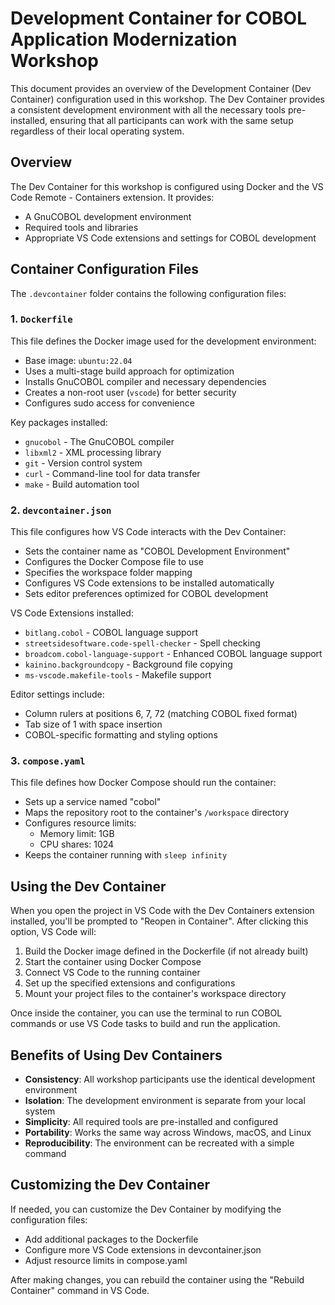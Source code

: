 # Development Container for COBOL Application Modernization Workshop

This document provides an overview of the Development Container (Dev Container) configuration used in this workshop. The Dev Container provides a consistent development environment with all the necessary tools pre-installed, ensuring that all participants can work with the same setup regardless of their local operating system.

## Overview

The Dev Container for this workshop is configured using Docker and the VS Code Remote - Containers extension. It provides:

- A GnuCOBOL development environment
- Required tools and libraries
- Appropriate VS Code extensions and settings for COBOL development

## Container Configuration Files

The `.devcontainer` folder contains the following configuration files:

### 1. `Dockerfile`

This file defines the Docker image used for the development environment:

- Base image: `ubuntu:22.04`
- Uses a multi-stage build approach for optimization
- Installs GnuCOBOL compiler and necessary dependencies
- Creates a non-root user (`vscode`) for better security
- Configures sudo access for convenience

Key packages installed:
- `gnucobol` - The GnuCOBOL compiler
- `libxml2` - XML processing library
- `git` - Version control system
- `curl` - Command-line tool for data transfer
- `make` - Build automation tool

### 2. `devcontainer.json`

This file configures how VS Code interacts with the Dev Container:

- Sets the container name as "COBOL Development Environment"
- Configures the Docker Compose file to use
- Specifies the workspace folder mapping
- Configures VS Code extensions to be installed automatically
- Sets editor preferences optimized for COBOL development

VS Code Extensions installed:
- `bitlang.cobol` - COBOL language support
- `streetsidesoftware.code-spell-checker` - Spell checking
- `broadcom.cobol-language-support` - Enhanced COBOL language support
- `kainino.backgroundcopy` - Background file copying
- `ms-vscode.makefile-tools` - Makefile support

Editor settings include:
- Column rulers at positions 6, 7, 72 (matching COBOL fixed format)
- Tab size of 1 with space insertion
- COBOL-specific formatting and styling options

### 3. `compose.yaml`

This file defines how Docker Compose should run the container:

- Sets up a service named "cobol"
- Maps the repository root to the container's `/workspace` directory
- Configures resource limits:
  - Memory limit: 1GB
  - CPU shares: 1024
- Keeps the container running with `sleep infinity`

## Using the Dev Container

When you open the project in VS Code with the Dev Containers extension installed, you'll be prompted to "Reopen in Container". After clicking this option, VS Code will:

1. Build the Docker image defined in the Dockerfile (if not already built)
2. Start the container using Docker Compose
3. Connect VS Code to the running container
4. Set up the specified extensions and configurations
5. Mount your project files to the container's workspace directory

Once inside the container, you can use the terminal to run COBOL commands or use VS Code tasks to build and run the application.

## Benefits of Using Dev Containers

- **Consistency**: All workshop participants use the identical development environment
- **Isolation**: The development environment is separate from your local system
- **Simplicity**: All required tools are pre-installed and configured
- **Portability**: Works the same way across Windows, macOS, and Linux
- **Reproducibility**: The environment can be recreated with a simple command

## Customizing the Dev Container

If needed, you can customize the Dev Container by modifying the configuration files:

- Add additional packages to the Dockerfile
- Configure more VS Code extensions in devcontainer.json
- Adjust resource limits in compose.yaml

After making changes, you can rebuild the container using the "Rebuild Container" command in VS Code.
